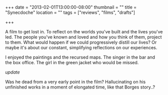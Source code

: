 +++
date = "2013-02-01T13:00:00-08:00"
thumbnail = ""
title = "Synecdoche"
location = ""
tags = ["reviews", "films", "drafts"]

+++

A film to get lost in.
To reflect on the worlds you've built and the lives you've led.
The people you've known and loved and how you think of them, project to them.
What would happen if we could progressively distill our lives?
Or maybe it's about our constant, simplifying reflections on our experiences.

I enjoyed the paintings and the recursed maps.
The singer in the bar and the box office.
The girl in the green jacket who would be missed.

*update*

Was he dead from a very early point in the film?
Hallucinating on his unfinished works in a moment of elongated time, 
like that Borges story..?
